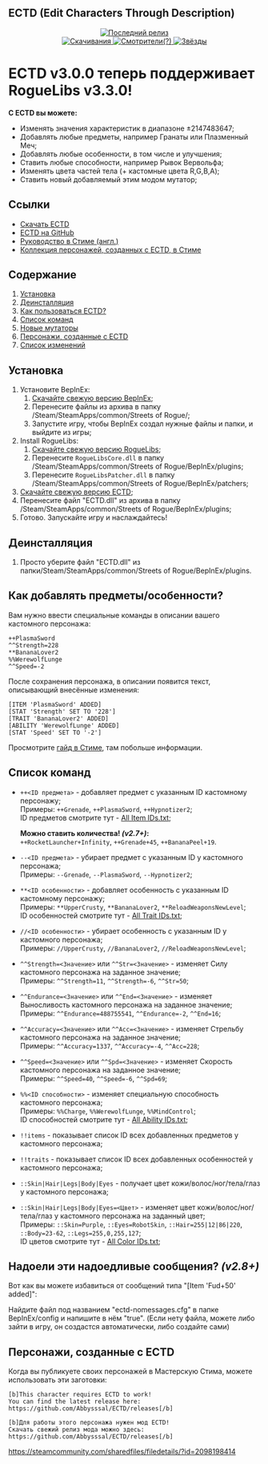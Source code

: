 ## ECTD (Edit Characters Through Description) ##

<div align="center">
  <a href="https://github.com/Abbysssal/ECTD/releases/latest">
    <img src="https://img.shields.io/github/v/release/Abbysssal/ECTD?label=Latest%20release&logo=github&style=for-the-badge" alt="Последний релиз"/>
  </a>
  <br/>
  <a href="https://github.com/Abbysssal/ECTD/releases">
    <img src="https://img.shields.io/github/downloads/Abbysssal/ECTD/total?label=Downloads&style=for-the-badge" alt="Скачивания"/>
  </a>
  <a href="https://github.com/Abbysssal/ECTD/subscription">
    <img src="https://img.shields.io/github/watchers/Abbysssal/ECTD?color=green&label=Watchers&style=for-the-badge" alt="Смотрители(?)"/>
  </a>
  <a href="https://github.com/Abbysssal/ECTD/stargazers">
    <img src="https://img.shields.io/github/stars/Abbysssal/ECTD?color=green&style=for-the-badge" alt="Звёзды"/>
  </a>
</div>

# ECTD v3.0.0 теперь поддерживает RogueLibs v3.3.0!

**С ECTD вы можете:**
*	Изменять значения характеристик в диапазоне ±2147483647;
*	Добавлять любые предметы, например Гранаты или Плазменный Меч;
*	Добавлять любые особенности, в том числе и улучшения;
*	Ставить любые способности, например Рывок Вервольфа;
*	Изменять цвета частей тела (+ кастомные цвета R,G,B,A);
*	Ставить новый добавляемый этим модом мутатор;

## Ссылки ##
* [Скачать ECTD](https://github.com/Abbysssal/ECTD/releases)
* [ECTD на GitHub](https://github.com/Abbysssal/ECTD)
* [Руководство в Стиме (англ.)](https://steamcommunity.com/sharedfiles/filedetails/?id=2093706214)
* [Коллекция персонажей, созданных с ECTD, в Стиме](https://steamcommunity.com/sharedfiles/filedetails/?id=2098198414)

## Содержание ##
1.	[Установка](https://github.com/Abbysssal/ECTD/blob/master/README-ru.md#установка)
2.	[Деинсталляция](https://github.com/Abbysssal/ECTD/blob/master/README-ru.md#деинсталляция)
3.	[Как пользоваться ECTD?](https://github.com/Abbysssal/ECTD/blob/master/README-ru.md#как-добавлять-предметыособенности)
4.	[Список команд](https://github.com/Abbysssal/ECTD/blob/master/README-ru.md#список-команд)
5.	[Новые мутаторы](https://github.com/Abbysssal/ECTD/blob/master/README-ru.md#новые-мутаторы)
6.	[Персонажи, созданные с ECTD](https://github.com/Abbysssal/ECTD/blob/master/README-ru.md#персонажи-созданные-с-ectd)
7.	[Список изменений](https://github.com/Abbysssal/ECTD/blob/master/README-ru.md#список-изменений)

## Установка ##
1.	Установите BepInEx:
    1.	[Скачайте свежую версию BepInEx](https://github.com/BepInEx/BepInEx/releases/latest);
    2.	Перенесите файлы из архива в папку /Steam/SteamApps/common/Streets of Rogue/;
    3.	Запустите игру, чтобы BepInEx создал нужные файлы и папки, и выйдите из игры;
2.  Install RogueLibs:
    1.  [Скачайте свежую версию RogueLibs](https://github.com/Abbysssal/RogueLibs/releases/latest);
    2.  Перенесите `RogueLibsCore.dll` в папку /Steam/SteamApps/common/Streets of Rogue/BepInEx/plugins;
    3.  Перенесите `RogueLibsPatcher.dll` в папку /Steam/SteamApps/common/Streets of Rogue/BepInEx/patchers;
3.	[Скачайте свежую версию ECTD](https://github.com/Abbysssal/ECTD/releases/latest);
4.	Перенесите файл "ECTD.dll" из архива в папку /Steam/SteamApps/common/Streets of Rogue/BepInEx/plugins;
5.	Готово. Запускайте игру и наслаждайтесь!

## Деинсталляция ##
1.	Просто уберите файл "ECTD.dll" из папки/Steam/SteamApps/common/Streets of Rogue/BepInEx/plugins.

## Как добавлять предметы/особенности? ##
Вам нужно ввести специальные команды в описании вашего кастомного персонажа:
```
++PlasmaSword
^^Strength=228
**BananaLover2
%%WerewolfLunge
^^Speed=-2
```
После сохранения персонажа, в описании появится текст, описывающий внесённые изменения:
```
[ITEM 'PlasmaSword' ADDED]
[STAT 'Strength' SET TO '228']
[TRAIT 'BananaLover2' ADDED]
[ABILITY 'WerewolfLunge' ADDED]
[STAT 'Speed' SET TO '-2']
```

Просмотрите [гайд в Стиме](https://steamcommunity.com/sharedfiles/filedetails/?id=2093706214), там побольше информации.

## Список команд ##

* `++<ID предмета>` - добавляет предмет с указанным ID кастомному персонажу;
<br/>Примеры: `++Grenade`, `++PlasmaSword`, `++Hypnotizer2`;
<br/>ID предметов смотрите тут - [All Item IDs.txt](https://github.com/Abbysssal/ECTD/blob/master/All%20Item%20IDs.txt);

  **Можно ставить количества! *(v2.7+)*:**<br/>
`++RocketLauncher+Infinity`, `++Grenade+45`, `++BananaPeel+19`.

* `--<ID предмета>` - убирает предмет с указанным ID у кастомного персонажа;
<br/>Примеры: `--Grenade`, `--PlasmaSword`, `--Hypnotizer2`;

* `**<ID особенности>` - добавляет особенность с указанным ID кастомному персонажу;
<br/>Примеры: `**UpperCrusty`, `**BananaLover2`, `**ReloadWeaponsNewLevel`;
<br/>ID особенностей смотрите тут - [All Trait IDs.txt](https://github.com/Abbysssal/ECTD/blob/master/All%20Trait%20IDs.txt);

* `//<ID особенности>` - убирает особенность с указанным ID у кастомного персонажа;
<br/>Примеры: `//UpperCrusty`, `//BananaLover2`, `//ReloadWeaponsNewLevel`;

* `^^Strength=<Значение>` или `^^Str=<Значение>` - изменяет Силу кастомного персонажа на заданное значение;
<br/>Примеры: `^^Strength=11`, `^^Strength=-6`, `^^Str=50`;

* `^^Endurance=<Значение>` или `^^End=<Значение>` - изменяет Выносливость кастомного персонажа на заданное значение;
<br/>Примеры: `^^Endurance=488755541`, `^^Endurance=-2`, `^^End=16`;

* `^^Accuracy=<Значение>` или `^^Acc=<Значение>` - изменяет Стрельбу кастомного персонажа на заданное значение;
<br/>Примеры: `^^Accuracy=1337`, `^^Accuracy=-4`, `^^Acc=228`;

* `^^Speed=<Значение>` или `^^Spd=<Значение>` - изменяет Скорость кастомного персонажа на заданное значение;
<br/>Примеры: `^^Speed=40`, `^^Speed=-6`, `^^Spd=69`;

* `%%<ID способности>` - изменяет специальную способность кастомного персонажа;
<br/>Примеры: `%%Charge`, `%%WerewolfLunge`, `%%MindControl`;
<br/>ID способностей смотрите тут - [All Ability IDs.txt](https://github.com/Abbysssal/ECTD/blob/master/All%20Ability%20IDs.txt);

* `!!items` - показывает список ID всех добавленных предметов у кастомного персонажа;

* `!!traits` - показывает список ID всех добавленных особенностей у кастомного персонажа;

* `::Skin|Hair|Legs|Body|Eyes` - получает цвет кожи/волос/ног/тела/глаз у кастомного персонажа;

* `::Skin|Hair|Legs|Body|Eyes=<Цвет>` - изменяет цвет кожи/волос/ног/тела/глаз у кастомного персонажа на заданный цвет;
<br/>Примеры: `::Skin=Purple`, `::Eyes=RobotSkin`, `::Hair=255|12|86|220`, `::Body=23-62`, `::Legs=255,0,255,127`;
<br/>ID цветов смотрите тут - [All Color IDs.txt](https://github.com/Abbysssal/ECTD/blob/master/All%20Color%20IDs.txt);

## Надоели эти надоедливые сообщения? ***(v2.8+)*** ##

Вот как вы можете избавиться от сообщений типа "[Item 'Fud+50' added]":

Найдите файл под названием "ectd-nomessages.cfg" в папке BepInEx/config и напишите в нём "true". (Если нету файла, можете либо зайти в игру, он создастся автоматически, либо создайте сами)

## Персонажи, созданные с ECTD ##
Когда вы публикуете своих персонажей в Мастерскую Стима, можете использовать эти заготовки:
```
[b]This character requires ECTD to work!
You can find the latest release here:
https://github.com/Abbysssal/ECTD/releases[/b]

[b]Для работы этого персонажа нужен мод ECTD!
Скачать свежий релиз мода можно здесь:
https://github.com/Abbysssal/ECTD/releases[/b]
```

https://steamcommunity.com/sharedfiles/filedetails/?id=2098198414
